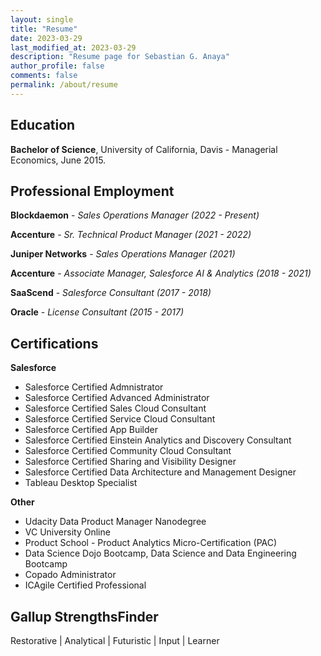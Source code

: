 ```yaml
---
layout: single
title: "Resume"
date: 2023-03-29
last_modified_at: 2023-03-29
description: "Resume page for Sebastian G. Anaya"
author_profile: false
comments: false
permalink: /about/resume
---
```


Education
---

**Bachelor of Science**, University of California, Davis - Managerial Economics, June 2015.

Professional Employment
---
**Blockdaemon** - *Sales Operations Manager (2022 - Present)*

**Accenture** - *Sr. Technical Product Manager (2021 - 2022)*

**Juniper Networks** - *Sales Operations Manager (2021)*

**Accenture** - *Associate Manager, Salesforce AI & Analytics (2018 - 2021)* 

**SaaScend** - *Salesforce Consultant (2017 - 2018)*

**Oracle** - *License Consultant (2015 - 2017)*

Certifications
---

**Salesforce**

*   Salesforce Certified Admnistrator
*   Salesforce Certified Advanced Administrator
*   Salesforce Certified Sales Cloud Consultant
*   Salesforce Certified Service Cloud Consultant
*   Salesforce Certified App Builder
*   Salesforce Certified Einstein Analytics and Discovery Consultant
*   Salesforce Certified Community Cloud Consultant
*   Salesforce Certified Sharing and Visibility Designer
*   Salesforce Certified Data Architecture and Management Designer
*   Tableau Desktop Specialist

**Other**
*   Udacity Data Product Manager Nanodegree
*   VC University Online
*   Product School - Product Analytics Micro-Certification (PAC)
*   Data Science Dojo Bootcamp, Data Science and Data Engineering Bootcamp
*   Copado Administrator
*   ICAgile Certified Professional

Gallup StrengthsFinder
---
Restorative | Analytical | Futuristic | Input | Learner 
